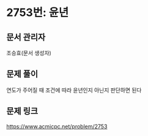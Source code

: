 # 2753번: 윤년
## 문서 관리자
조승효(문서 생성자)
## 문제 풀이
연도가 주어질 때 조건에 따라 윤년인지 아닌지 판단하면 된다
## 문제 링크
https://www.acmicpc.net/problem/2753